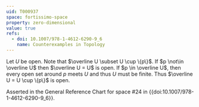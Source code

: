 ```yaml
---
uid: T000937
space: fortissimo-space
property: zero-dimensional
value: true
refs:
  - doi: 10.1007/978-1-4612-6290-9_6
    name: Counterexamples in Topology
---
```

Let $U$ be open. Note that $\overline U \subset U \cup \{p\}$. If $p \not\in \overline U$ then $\overline U = U$ is open. If $p \in \overline U$, then every open set around $p$ meets $U$ and thus $U$ must be finite. Thus $\overline U = U \cup \{p\}$ is open.

Asserted in the General Reference Chart for space #24 in
{{doi:10.1007/978-1-4612-6290-9_6}}.

